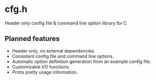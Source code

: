 # cfg.h
Header only config file &amp; command line option library for C

## Planned features

* Header only, no external dependencies.
* Consistent config file and command line options.
* Automatic option definition generation from an example config file.
* Customizable I/O functions.
* Prints pretty usage information.
